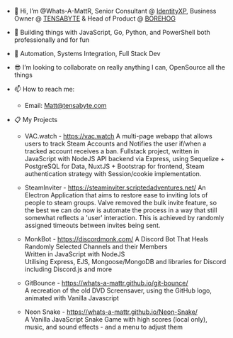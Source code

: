 - 👋 Hi, I’m @Whats-A-MattR, Senior Consultant @ [IdentityXP](https://identityxp.com), Business Owner @ [TENSABYTE](https://tensabyte.com.au) & Head of Product @ [BOREHOG](https://borehog.net/)
- 🌱 Building things with JavaScript, Go, Python, and PowerShell both professionally and for fun
- 📜 Automation, Systems Integration, Full Stack Dev
- 😎 I’m looking to collaborate on really anything I can, OpenSource all the things
- 📫 How to reach me:
    - Email: Matt@tensabyte.com
- 📋 My Projects
    
    - VAC.watch - https://vac.watch
    A multi-page webapp that allows users to track Steam Accounts and Notifies the user if/when a tracked account receives a ban.
    Fullstack project, written in JavaScript with NodeJS
    API backend via Express, using Sequelize + PostgreSQL for Data, NuxtJS + Bootstrap for frontend, Steam authentication strategy with Session/cookie implementation. 
    
    - SteamInviter - https://steaminviter.scriptedadventures.net/
    An Electron Application that aims to restore ease to inviting lots of people to steam groups. Valve removed the bulk invite feature, so the best we can do now is automate the process in a way that still somewhat reflects a 'user' interaction. 
    This is achieved by randomly assigned timeouts between invites being sent. 
    
    - MonkBot - https://discordmonk.com/
    A Discord Bot That Heals Randomly Selected Channels and their Members  
    Written in JavaScript with NodeJS  
    Utilising Express, EJS, Mongoose/MongoDB and libraries for Discord including Discord.js and more
    
    - GitBounce - https://whats-a-mattr.github.io/git-bounce/  
    A recreation of the old DVD Screensaver, using the GitHub logo, animated with Vanilla Javascript
    - Neon Snake - https://whats-a-mattr.github.io/Neon-Snake/  
    A Vanilla JavaScript Snake Game with high scores (local only), music, and sound effects - and a menu to adjust them
    
    
<!---
Whats-A-MattR/Whats-A-MattR is a ✨ special ✨ repository because its `README.md` (this file) appears on your GitHub profile.
You can click the Preview link to take a look at your changes.
--->
